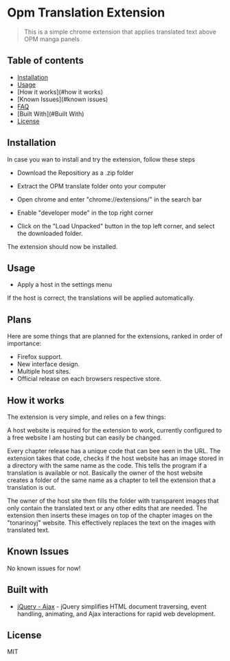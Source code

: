 

# Opm Translation Extension

> This is a simple chrome extension that applies translated text above OPM manga panels

## Table of contents
- [Installation](#features)
- [Usage](#usage)
- [How it works](#how it works)
- [Known Issues](#known issues)
- [FAQ](#faq)
- [Built With](#Built With)
- [License](#license)


## Installation

In case you wan to install and try the extension, follow these steps

- Download the Repositiory as a .zip folder

- Extract the OPM translate folder onto your computer

- Open chrome and enter "chrome://extensions/" in the search bar

- Enable "developer mode" in the top right corner

- Click on the "Load Unpacked" button in the top left corner, and select the downloaded folder.

The extension should now be installed.

## Usage

- Apply a host in the settings menu

If the host is correct, the translations will be applied automatically.

## Plans

Here are some things that are planned for the extensions, ranked in order of importance:

- Firefox support.
- New interface design.
- Multiple host sites.
- Official release on each browsers respective store.

## How it works


The extension is very simple, and relies on a few things:

A host website is required for the extension to work, currently configured to a free website I am hosting but can easily be changed.

Every chapter release has a unique code that can bee seen in the URL. The extension takes that code, checks if the host website has an image stored in a directory with the same name as the code. This tells the program if a translation is available or not. Basically the owner of the host website creates a folder of the same name as a chapter to tell the extension that a translation is out.

The owner of the host site then fills the folder with transparent images that only contain the translated text or any other edits that are needed. The extension then inserts these images on top of the chapter images on the "tonarinoyj" website. This effectively replaces the text on the images with translated text.

## Known Issues

No known issues for now!


## Built with

- [jQuery - Ajax](http://www.w3schools.com/jquery/jquery_ref_ajax.asp) - jQuery simplifies HTML document traversing, event handling, animating, and Ajax interactions for rapid web development.

## License

MIT
